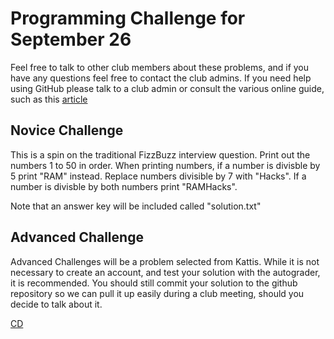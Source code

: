 # Programming Challenge for September 26

Feel free to talk to other club members about these problems, and if you have any questions feel free to contact the club admins. If you need help using GitHub please talk to a club admin or consult the various online guide, such as this [article](https://readwrite.com/2013/09/30/understanding-github-a-journey-for-beginners-part-1/)

## Novice Challenge

This is a spin on the traditional FizzBuzz interview question. Print out the numbers 1 to 50 in order. When printing numbers, if a number is divisble by 5 print "RAM" instead. Replace numbers divisible by 7 with "Hacks". If a number is divisble by both numbers print "RAMHacks". 

Note that an answer key will be included called "solution.txt"

## Advanced Challenge

Advanced Challenges will be a problem selected from Kattis. While it is not necessary to create an account, and test your solution with the autograder, it is recommended. You should still commit your solution to the github repository so we can pull it up easily during a club meeting, should you decide to talk about it.

[CD](https://open.kattis.com/problems/cd)
